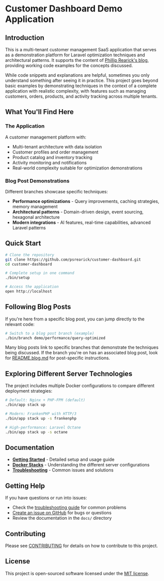 # Customer Dashboard Demo Application

## Introduction

This is a multi-tenant customer management SaaS application that serves as a demonstration platform for Laravel
optimization techniques and architectural patterns. It supports the content
of [Phillip Rearick's blog](https://philliprearick.com), providing working code examples for the concepts discussed.

While code snippets and explanations are helpful, sometimes you only understand something after seeing it in practice.
This project goes beyond basic examples by demonstrating techniques in the context of a complete application with
realistic complexity, with features such as managing customers, orders, products, and activity tracking across multiple tenants.

## What You'll Find Here

### The Application

A customer management platform with:

- Multi-tenant architecture with data isolation
- Customer profiles and order management
- Product catalog and inventory tracking
- Activity monitoring and notifications
- Real-world complexity suitable for optimization demonstrations

### Blog Post Demonstrations

Different branches showcase specific techniques:

- **Performance optimizations** - Query improvements, caching strategies, memory management
- **Architectural patterns** - Domain-driven design, event sourcing, hexagonal architecture
- **Modern integrations** - AI features, real-time capabilities, advanced Laravel patterns

## Quick Start

```bash
# Clone the repository
git clone https://github.com/psrearick/customer-dashboard.git
cd customer-dashboard

# Complete setup in one command
./bin/setup

# Access the application
open http://localhost
```

## Following Blog Posts

If you're here from a specific blog post, you can jump directly to the relevant code:

```bash
# Switch to a blog post branch (example)
./bin/branch demo/performance/query-optimized
```

Many blog posts link to specific branches that demonstrate the techniques being discussed. If the branch you're on has
an associated blog post, look for [README.blog.md](README.blog.md) for post-specific instructions.

## Exploring Different Server Technologies

The project includes multiple Docker configurations to compare different deployment strategies:

```bash
# Default: Nginx + PHP-FPM (default)
./bin/app stack up

# Modern: FrankenPHP with HTTP/3
./bin/app stack up -s frankenphp

# High-performance: Laravel Octane  
./bin/app stack up -s octane
```

## Documentation

- **[Getting Started](docs/getting-started.md)** - Detailed setup and usage guide
- **[Docker Stacks](docs/docker-stacks.md)** - Understanding the different server configurations
- **[Troubleshooting](docs/troubleshooting.md)** - Common issues and solutions

## Getting Help

If you have questions or run into issues:

- Check the [troubleshooting guide](docs/troubleshooting.md) for common problems
- [Create an issue on GitHub](https://github.com/psrearick/customer-dashboard/issues) for bugs or questions
- Review the documentation in the `docs/` directory

## Contributing

Please see [CONTRIBUTING](CONTRIBUTING.md) for details on how to contribute to this project.

## License

This project is open-sourced software licensed under the [MIT license](LICENSE).
